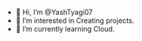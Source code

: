 - 👋 Hi, I’m @YashTyagi07
- 👀 I’m interested in Creating projects.
- 🌱 I’m currently learning Cloud. 

<!---
YashTyagi07/YashTyagi07 is a ✨ special ✨ repository because its `README.md` (this file) appears on your GitHub profile.
You can click the Preview link to take a look at your changes.
--->
